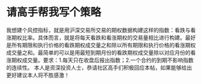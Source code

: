 # 请高手帮我写个策略

我想建个风控指标，就是用沪深交易所交易的期权数据构建这样的指数：看跌与看涨期权比率。具体而言，就是将每天看跌和看涨期权的交易量相比进行构建。最好是所有期限和执行价格的看跌期权成交量之和除以所有期限和执行价格的看涨期权成交量之和。最简单的可以是用最短到期月份的看跌期权成交量除以对应月份的看涨期权成交量。要求：1.每天只在收盘后报出指数；2.一个合约的到期不影响指数的连续性。
    本人是资深投资人士，恭请社区高手们积极回应本帖，如果能够给出更好建议本人将不胜感激！